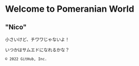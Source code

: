 # Welcome to Pomeranian World
<h2>"Nico"</h2>



小さいけど、チワワじゃないよ！



いつかはサムエドになれるかな？


    © 2022 GitHub, Inc.
